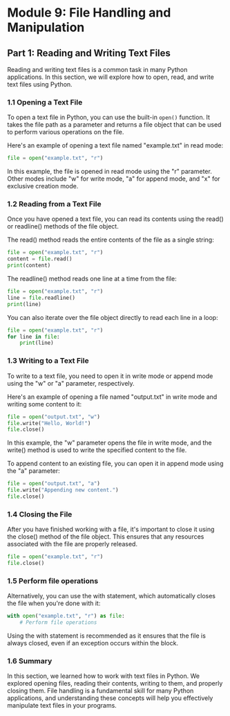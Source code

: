 # Module 9: File Handling and Manipulation

## Part 1: Reading and Writing Text Files

Reading and writing text files is a common task in many Python applications. In this section, we will explore how to open,
read, and write text files using Python.

### 1.1 Opening a Text File

To open a text file in Python, you can use the built-in `open()` function. It takes the file path as a parameter and returns
a file object that can be used to perform various operations on the file.

Here's an example of opening a text file named "example.txt" in read mode:

```python
file = open("example.txt", "r")
```

In this example, the file is opened in read mode using the "r" parameter. Other modes include "w" for write mode, "a" for 
append mode, and "x" for exclusive creation mode.

### 1.2 Reading from a Text File

Once you have opened a text file, you can read its contents using the read() or readline() methods of the file object.

The read() method reads the entire contents of the file as a single string:

```python
file = open("example.txt", "r")
content = file.read()
print(content)
```

The readline() method reads one line at a time from the file:

```python
file = open("example.txt", "r")
line = file.readline()
print(line)
```

You can also iterate over the file object directly to read each line in a loop:

```python
file = open("example.txt", "r")
for line in file:
    print(line)
```

### 1.3 Writing to a Text File

To write to a text file, you need to open it in write mode or append mode using the "w" or "a" parameter, respectively.

Here's an example of opening a file named "output.txt" in write mode and writing some content to it:

```python
file = open("output.txt", "w")
file.write("Hello, World!")
file.close()
```

In this example, the "w" parameter opens the file in write mode, and the write() method is used to write the specified content to the file.

To append content to an existing file, you can open it in append mode using the "a" parameter:

```python
file = open("output.txt", "a")
file.write("Appending new content.")
file.close()
```

### 1.4 Closing the File

After you have finished working with a file, it's important to close it using the close() method of the file object. 
This ensures that any resources associated with the file are properly released.

```python
file = open("example.txt", "r")
file.close()
```

### 1.5 Perform file operations

Alternatively, you can use the with statement, which automatically closes the file when you're done with it:

```python
with open("example.txt", "r") as file:
    # Perform file operations
```

Using the with statement is recommended as it ensures that the file is always closed, even if an exception occurs within the block.

### 1.6 Summary

In this section, we learned how to work with text files in Python. We explored opening files, reading their contents, writing to them,
and properly closing them. File handling is a fundamental skill for many Python applications, and understanding these concepts 
will help you effectively manipulate text files in your programs.